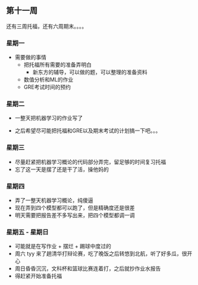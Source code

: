 ## 第十一周

还有三周托福，还有六周期末。。。。

### 星期一

- 需要做的事情
  - 把托福所有需要的准备弄明白
    - 新东方的辅导，可以做的题，可以整理的准备资料
  - 数值分析和ML的作业
  - GRE考试时间的预约

### 星期二

- 一整天把机器学习的作业写了

- 之后希望尽可能把托福和GRE以及期末考试的计划搞一下吧。。。

### 星期三

- 尽量赶紧把机器学习概论的代码部分弄完，留足够的时间复习托福
- 忘了这一天是摆了还是干了活，操他妈的

### 星期四

- 弄了一整天机器学习概论，纯傻逼
- 现在弄到四个模型都可以跑了，但是精确度还是很差
- 明天需要把报告差不多写出来，把四个模型都调一调

### 星期五 - 星期日

- 可能就是在写作业 + 摆烂 + 踢球中度过的
- 周六 tyy 来了趟清华打辩论赛，吃了晚饭之后转悠到北航，听了好多瓜，很开心
- 周日昏昏沉沉，文科杯和篮球比赛连着打，之后就抄作业水报告
- 得赶紧开始准备托福
